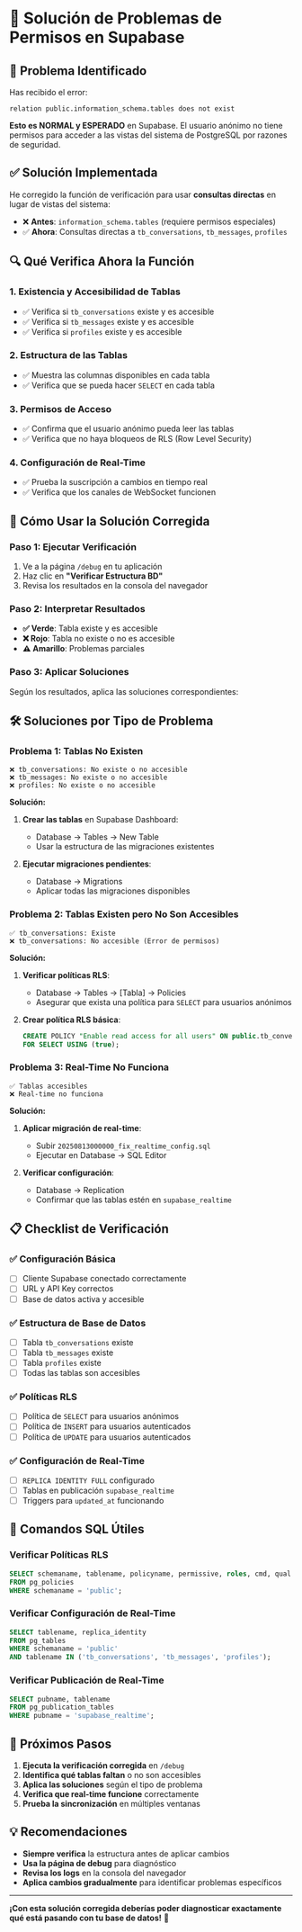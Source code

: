 # 🔐 Solución de Problemas de Permisos en Supabase

## 🚨 **Problema Identificado**

Has recibido el error:
```
relation public.information_schema.tables does not exist
```

**Esto es NORMAL y ESPERADO** en Supabase. El usuario anónimo no tiene permisos para acceder a las vistas del sistema de PostgreSQL por razones de seguridad.

## ✅ **Solución Implementada**

He corregido la función de verificación para usar **consultas directas** en lugar de vistas del sistema:

- ❌ **Antes**: `information_schema.tables` (requiere permisos especiales)
- ✅ **Ahora**: Consultas directas a `tb_conversations`, `tb_messages`, `profiles`

## 🔍 **Qué Verifica Ahora la Función**

### 1. **Existencia y Accesibilidad de Tablas**
- ✅ Verifica si `tb_conversations` existe y es accesible
- ✅ Verifica si `tb_messages` existe y es accesible  
- ✅ Verifica si `profiles` existe y es accesible

### 2. **Estructura de las Tablas**
- ✅ Muestra las columnas disponibles en cada tabla
- ✅ Verifica que se pueda hacer `SELECT` en cada tabla

### 3. **Permisos de Acceso**
- ✅ Confirma que el usuario anónimo pueda leer las tablas
- ✅ Verifica que no haya bloqueos de RLS (Row Level Security)

### 4. **Configuración de Real-Time**
- ✅ Prueba la suscripción a cambios en tiempo real
- ✅ Verifica que los canales de WebSocket funcionen

## 🚀 **Cómo Usar la Solución Corregida**

### **Paso 1: Ejecutar Verificación**
1. Ve a la página `/debug` en tu aplicación
2. Haz clic en **"Verificar Estructura BD"**
3. Revisa los resultados en la consola del navegador

### **Paso 2: Interpretar Resultados**
- **✅ Verde**: Tabla existe y es accesible
- **❌ Rojo**: Tabla no existe o no es accesible
- **⚠️ Amarillo**: Problemas parciales

### **Paso 3: Aplicar Soluciones**
Según los resultados, aplica las soluciones correspondientes:

## 🛠️ **Soluciones por Tipo de Problema**

### **Problema 1: Tablas No Existen**
```
❌ tb_conversations: No existe o no accesible
❌ tb_messages: No existe o no accesible
❌ profiles: No existe o no accesible
```

**Solución:**
1. **Crear las tablas** en Supabase Dashboard:
   - Database → Tables → New Table
   - Usar la estructura de las migraciones existentes

2. **Ejecutar migraciones pendientes**:
   - Database → Migrations
   - Aplicar todas las migraciones disponibles

### **Problema 2: Tablas Existen pero No Son Accesibles**
```
✅ tb_conversations: Existe
❌ tb_conversations: No accesible (Error de permisos)
```

**Solución:**
1. **Verificar políticas RLS**:
   - Database → Tables → [Tabla] → Policies
   - Asegurar que exista una política para `SELECT` para usuarios anónimos

2. **Crear política RLS básica**:
   ```sql
   CREATE POLICY "Enable read access for all users" ON public.tb_conversations
   FOR SELECT USING (true);
   ```

### **Problema 3: Real-Time No Funciona**
```
✅ Tablas accesibles
❌ Real-time no funciona
```

**Solución:**
1. **Aplicar migración de real-time**:
   - Subir `20250813000000_fix_realtime_config.sql`
   - Ejecutar en Database → SQL Editor

2. **Verificar configuración**:
   - Database → Replication
   - Confirmar que las tablas estén en `supabase_realtime`

## 📋 **Checklist de Verificación**

### **✅ Configuración Básica**
- [ ] Cliente Supabase conectado correctamente
- [ ] URL y API Key correctos
- [ ] Base de datos activa y accesible

### **✅ Estructura de Base de Datos**
- [ ] Tabla `tb_conversations` existe
- [ ] Tabla `tb_messages` existe
- [ ] Tabla `profiles` existe
- [ ] Todas las tablas son accesibles

### **✅ Políticas RLS**
- [ ] Política de `SELECT` para usuarios anónimos
- [ ] Política de `INSERT` para usuarios autenticados
- [ ] Política de `UPDATE` para usuarios autenticados

### **✅ Configuración de Real-Time**
- [ ] `REPLICA IDENTITY FULL` configurado
- [ ] Tablas en publicación `supabase_realtime`
- [ ] Triggers para `updated_at` funcionando

## 🔧 **Comandos SQL Útiles**

### **Verificar Políticas RLS**
```sql
SELECT schemaname, tablename, policyname, permissive, roles, cmd, qual
FROM pg_policies
WHERE schemaname = 'public';
```

### **Verificar Configuración de Real-Time**
```sql
SELECT tablename, replica_identity
FROM pg_tables
WHERE schemaname = 'public'
AND tablename IN ('tb_conversations', 'tb_messages', 'profiles');
```

### **Verificar Publicación de Real-Time**
```sql
SELECT pubname, tablename
FROM pg_publication_tables
WHERE pubname = 'supabase_realtime';
```

## 🎯 **Próximos Pasos**

1. **Ejecuta la verificación corregida** en `/debug`
2. **Identifica qué tablas faltan** o no son accesibles
3. **Aplica las soluciones** según el tipo de problema
4. **Verifica que real-time funcione** correctamente
5. **Prueba la sincronización** en múltiples ventanas

## 💡 **Recomendaciones**

- **Siempre verifica** la estructura antes de aplicar cambios
- **Usa la página de debug** para diagnóstico
- **Revisa los logs** en la consola del navegador
- **Aplica cambios gradualmente** para identificar problemas específicos

---

**¡Con esta solución corregida deberías poder diagnosticar exactamente qué está pasando con tu base de datos!** 🎉




